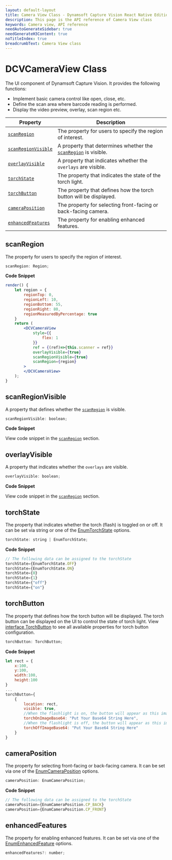 ```yaml
---
layout: default-layout
title: Camera View Class - Dynamsoft Capture Vision React Native Edition
description: This page is the API reference of Camera View class
keywords: Camera view, API reference
needAutoGenerateSidebar: true
needGenerateH3Content: true
noTitleIndex: true
breadcrumbText: Camera View class
---
```


# DCVCameraView Class

The UI component of Dynamsoft Capture Vision. It provides the following functions:

- Implement basic camera control like open, close, etc.
- Define the scan area where barcode reading is performed.
- Display the video preview, overlay, scan region etc.

| Property | Description |
| ------- | ----------- |
| [`scanRegion`](#scanregion) | The property for users to specify the region of interest. |
| [`scanRegionVisible`](#scanregionvisible) | A property that determines whether the [`scanRegion`](#scanregion) is visible. |
| [`overlayVisible`](#overlayvisible) | A property that indicates whether the `overlays` are visible. |
| [`torchState`](#torchstate) | The property that indicates the state of the torch light. |
| [`torchButton`](#torchbutton) | The property that defines how the torch button will be displayed. |
| [`cameraPosition`](#cameraposition) | The property for selecting front-facing or back-facing camera. |
| [`enhancedFeatures`](#enhancedfeatures) | The property for enabling enhanced features. |

## scanRegion

The property for users to specify the region of interest.

```js
scanRegion: Region;
```

**Code Snippet**

```jsx
render() {
    let region = {
        regionTop: 0,
        regionLeft: 10,
        regionBottom: 55,
        regionRight: 80,
        regionMeasuredByPercentage: true
    }
    return (
        <DCVCameraView
            style={{
                flex: 1
            }}
            ref = {(ref)=>{this.scanner = ref}}
            overlayVisible={true}
            scanRegionVisible={true}
            scanRegion={region}
        >
        </DCVCameraView>
    );
}
```

## scanRegionVisible

A property that defines whether the [`scanRegion`](#scanregion) is visible.

```js
scanRegionVisible: boolean;
```

**Code Snippet**

View code snippet in the [`scanRegion`](#scanregion) section.

## overlayVisible

A property that indicates whether the `overlays` are visible.

```js
overlayVisible: boolean;
```

**Code Snippet**

View code snippet in the [`scanRegion`](#scanregion) section.

## torchState

The property that indicates whether the torch (flash) is toggled on or off. It can be set via string or one of the [EnumTorchState](enum-torch-state.md) options.

```js
torchState: string | EnumTorchState;
```

**Code Snippet**

```js
// The following data can be assigned to the torchState
torchState={EnumTorchState.OFF}
torchState={EnumTorchState.ON}
torchState={0}
torchState={1}
torchState={"off"}
torchState={"on"}
```

## torchButton

The property that defines how the torch button will be displayed. The torch button can be displayed on the UI to control the state of torch light. View [interface TorchButton](interface-torch-button.md) to see all available properties for torch button configuration.

```js
torchButton: TorchButton;
```

**Code Snippet**

```js
let rect = {
    x:100,
    y:100,
    width:100,
    height:100
}
...
torchButton={
    {
        location: rect,
        visible: true,
        //When the flashlight is on, the button will appear as this image.
        torchOnImageBase64: "Put Your Base64 String Here",
        //When the flashlight is off, the button will appear as this image.
        torchOffImageBase64: "Put Your Base64 String Here"
    }
}
```

## cameraPosition

The property for selecting front-facing or back-facing camera. It can be set via one of the [EnumCameraPosition](enum-camera-position.md) options.

```js
cameraPosition: EnumCameraPosition;
```

**Code Snippet**

```js
// The following data can be assigned to the torchState
cameraPosition={EnumCameraPosition.CP_BACK}
cameraPosition={EnumCameraPosition.CP_FRONT}
```

## enhancedFeatures

The property for enabling enhanced features. It can be set via one of the [EnumEnhancedFeature](enum-enhanced-features.html) options.

```js
enhancedFeatures?: number;
```
